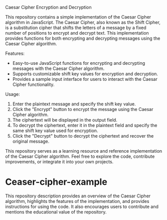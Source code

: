 Caesar Cipher Encryption and Decryption

This repository contains a simple implementation of the Caesar Cipher algorithm in JavaScript. The Caesar Cipher, also known as the Shift Cipher, is a substitution cipher that shifts the letters of a message by a fixed number of positions to encrypt and decrypt text. This implementation provides functions for both encrypting and decrypting messages using the Caesar Cipher algorithm.

Features:
- Easy-to-use JavaScript functions for encrypting and decrypting messages with the Caesar Cipher algorithm.
- Supports customizable shift key values for encryption and decryption.
- Provides a sample input interface for users to interact with the Caesar Cipher functionality.

Usage:
1. Enter the plaintext message and specify the shift key value.
2. Click the "Encrypt" button to encrypt the message using the Caesar Cipher algorithm.
3. The ciphertext will be displayed in the output field.
4. To decrypt the ciphertext, enter it in the plaintext field and specify the same shift key value used for encryption.
5. Click the "Decrypt" button to decrypt the ciphertext and recover the original message.

This repository serves as a learning resource and reference implementation of the Caesar Cipher algorithm. Feel free to explore the code, contribute improvements, or integrate it into your own projects.

# Ceaser-cipher-example
This repository description provides an overview of the Caesar Cipher algorithm, highlights the features of the implementation, and provides instructions for using the code. It also encourages users to contribute and mentions the educational value of the repository.

